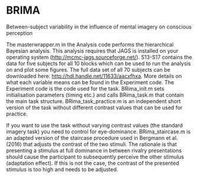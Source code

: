 # BRIMA
Between-subject variability in the influence of mental imagery on conscious perception 

The masterwrapper.m in the Analysis code performs the hierarchical Bayesian analysis. This analysis requires that JAGS is installed on your operating system (http://mcmc-jags.sourceforge.net/). S13-S17 contains the data for five subjects for all 10 blocks which can be used to run the analysis on and plot some figures. The full data set of all 70 subjects can be downloaded here: http://hdl.handle.net/11633/aacxfhxa. More details on what each variable means can be found in the Experiment code. The Experiment code is the code used for the task. BRima_init.m sets initialisation parameters (timing etc.) and calls BRima_task.m that contain the main task structure. BRima_task_practice.m is an independent short version of the task without different contrast values that can be used for practice. 

If you want to use the task without varying contrast values (the standard imagery task) you need to control for eye-dominance. BRima_staircase.m is an adapted version of the staircase procedure used in Bergmann et al. (2016) that adjusts the contrast of the two stimuli. The rationale is that presenting a stimulus at full dominance in between rivalry presentations should cause the participant to subsequently perceive the other stimulus (adaptation effect). If this is not the case, the contrast of the presented stimulus is too high and needs to be adjusted.  



